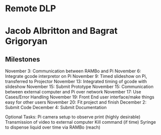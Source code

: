 # Remote DLP
# Jacob Albritton and Bagrat Grigoryan

## Milestones
November 3: Communication between RAMBo and Pi 
November 6: Integrate gcode interpretor on Pi 
November 9: Timed slideshow on Pi, transferred to Projector
November 13: Integrated timing of gcode with slideshow
November 15: Submit Prototype
November 15: Communication between external computer and Pi over network 
November 17: Use Cases/Error Handling
November 19: Front End user interface/make things easy for other users
November 20: Fit project and finish
December 2: Submit Code
December 4: Submit Documentation


Optional Tasks:
Pi camera setup to observe print (highly desirable)
Transmission of video to external computer
Kill command (if time)
Syringe to dispense liquid over time via RAMBo (reach)
